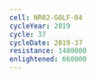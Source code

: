 ```yaml
---
cell: NR02-GOLF-04
cycleYear: 2019
cycle: 37
cycleDate: 2019-37
resistance: 1400000
enlightened: 660000 
---
```

      